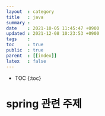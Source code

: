 ```yaml
---
layout  : category
title   : java
summary : 
date    : 2021-10-05 11:45:47 +0900
updated : 2021-12-08 10:23:53 +0900
tags    : 
toc     : true
public  : true
parent  : [[index]]
latex   : false
---
```

* TOC
{:toc}

# spring 관련 주제
